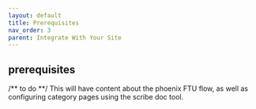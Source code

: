 ```yaml
---
layout: default
title: Prerequisites
nav_order: 3
parent: Integrate With Your Site
---
```


## prerequisites

/** to do **/
This will have content about the phoenix FTU flow, as well as configuring category pages using the scribe doc tool.